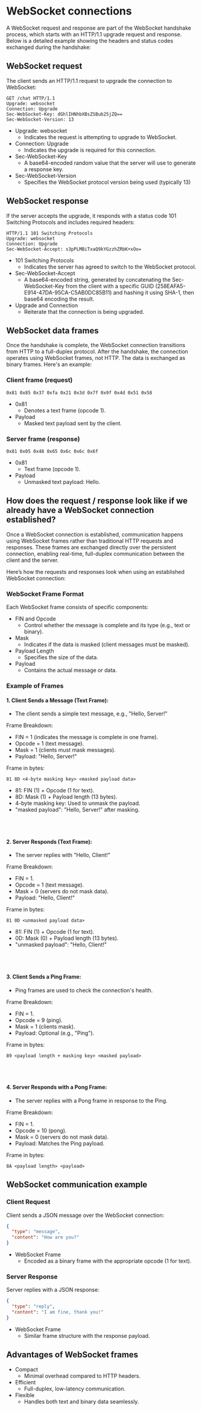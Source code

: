 # WebSocket connections

A WebSocket request and response are part of the WebSocket handshake process, which starts with an HTTP/1.1 upgrade request and response. Below is a detailed example showing the headers and status codes exchanged during the handshake:

## WebSocket request

The client sends an HTTP/1.1 request to upgrade the connection to WebSocket:

```http
GET /chat HTTP/1.1
Upgrade: websocket
Connection: Upgrade
Sec-WebSocket-Key: dGhlIHNhbXBsZSBub25jZQ==
Sec-WebSocket-Version: 13
```

- Upgrade: websocket
  - Indicates the request is attempting to upgrade to WebSocket.
- Connection: Upgrade
  - Indicates the upgrade is required for this connection.
- Sec-WebSocket-Key
  - A base64-encoded random value that the server will use to generate a response key.
- Sec-WebSocket-Version
  - Specifies the WebSocket protocol version being used (typically 13)

## WebSocket response

If the server accepts the upgrade, it responds with a status code 101 Switching Protocols and includes required headers:

```http
HTTP/1.1 101 Switching Protocols
Upgrade: websocket
Connection: Upgrade
Sec-WebSocket-Accept: s3pPLMBiTxaQ9kYGzzhZRbK+xOo=
```

- 101 Switching Protocols
  - Indicates the server has agreed to switch to the WebSocket protocol.
- Sec-WebSocket-Accept
  - A base64-encoded string, generated by concatenating the Sec-WebSocket-Key from the client with a specific GUID (258EAFA5-E914-47DA-95CA-C5AB0DC85B11) and hashing it using SHA-1, then base64 encoding the result.
- Upgrade and Connection
  - Reiterate that the connection is being upgraded.

## WebSocket data frames

Once the handshake is complete, the WebSocket connection transitions from HTTP to a full-duplex protocol. After the handshake, the connection operates using WebSocket frames, not HTTP. The data is exchanged as binary frames. Here's an example:

### Client frame (request)

```plaintext
0x81 0x85 0x37 0xfa 0x21 0x3d 0x7f 0x9f 0x4d 0x51 0x58
```

- 0x81
  - Denotes a text frame (opcode 1).
- Payload
  - Masked text payload sent by the client.

### Server frame (response)

```plaintext
0x81 0x05 0x48 0x65 0x6c 0x6c 0x6f
```

- 0x81
  - Text frame (opcode 1).
- Payload
  - Unmasked text payload: Hello.

## How does the request / response look like if we already have a WebSocket connection established?

Once a WebSocket connection is established, communication happens using WebSocket frames rather than traditional HTTP requests and responses. These frames are exchanged directly over the persistent connection, enabling real-time, full-duplex communication between the client and the server.

Here’s how the requests and responses look when using an established WebSocket connection:

### WebSocket Frame Format

Each WebSocket frame consists of specific components:

- FIN and Opcode
  - Control whether the message is complete and its type (e.g., text or binary).
- Mask
  - Indicates if the data is masked (client messages must be masked).
- Payload Length
  - Specifies the size of the data.
- Payload
  - Contains the actual message or data.

### Example of Frames

#### 1. Client Sends a Message (Text Frame):
- The client sends a simple text message, e.g., "Hello, Server!"

Frame Breakdown:

- FIN = 1 (indicates the message is complete in one frame).
- Opcode = 1 (text message).
- Mask = 1 (clients must mask messages).
- Payload: "Hello, Server!"

Frame in bytes:
```plaintext
81 8D <4-byte masking key> <masked payload data>
```

- 81: FIN (1) + Opcode (1 for text).
- 8D: Mask (1) + Payload length (13 bytes).
- 4-byte masking key: Used to unmask the payload.
- "masked payload": "Hello, Server!" after masking.

<br/>
<br/>

#### 2. Server Responds (Text Frame):
- The server replies with "Hello, Client!"

Frame Breakdown:

- FIN = 1.
- Opcode = 1 (text message).
- Mask = 0 (servers do not mask data).
- Payload: "Hello, Client!"

Frame in bytes:
```plaintext
81 0D <unmasked payload data>
```

- 81: FIN (1) + Opcode (1 for text).
- 0D: Mask (0) + Payload length (13 bytes).
- "unmasked payload": "Hello, Client!"

<br/>
<br/>

#### 3. Client Sends a Ping Frame:
- Ping frames are used to check the connection's health.

Frame Breakdown:

- FIN = 1.
- Opcode = 9 (ping).
- Mask = 1 (clients mask).
- Payload: Optional (e.g., "Ping").

Frame in bytes:
```plaintext
89 <payload length + masking key> <masked payload>
```

<br/>
<br/>

#### 4. Server Responds with a Pong Frame:
- The server replies with a Pong frame in response to the Ping.

Frame Breakdown:

- FIN = 1.
- Opcode = 10 (pong).
- Mask = 0 (servers do not mask data).
- Payload: Matches the Ping payload.

Frame in bytes:
```plaintext
8A <payload length> <payload>
```

## WebSocket communication example

### Client Request

Client sends a JSON message over the WebSocket connection:

```json
{
  "type": "message",
  "content": "How are you?"
}
```

- WebSocket Frame
  - Encoded as a binary frame with the appropriate opcode (1 for text).

### Server Response

Server replies with a JSON response:

```json
{
  "type": "reply",
  "content": "I am fine, thank you!"
}
```

- WebSocket Frame
  - Similar frame structure with the response payload.

## Advantages of WebSocket frames

- Compact
  - Minimal overhead compared to HTTP headers.
- Efficient
  - Full-duplex, low-latency communication.
- Flexible
  - Handles both text and binary data seamlessly.


